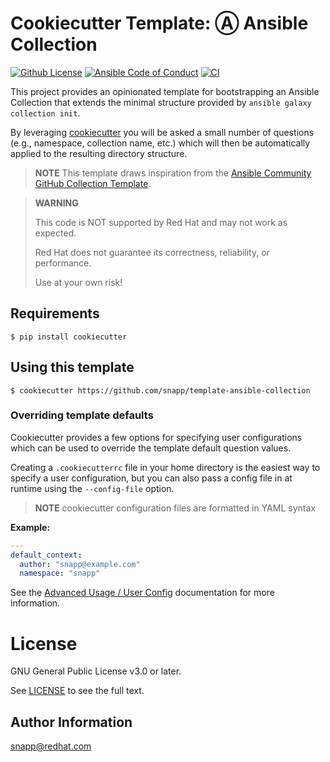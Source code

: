 # Cookiecutter Template: Ⓐ Ansible Collection

[![Github License](https://img.shields.io/github/license/snapp/template-ansible-collection)](https://github.com/snapp/template-ansible-collection/blob/main/LICENSE)
[![Ansible Code of Conduct](https://img.shields.io/badge/Code%20of%20Conduct-Ansible-silver.svg)](https://docs.ansible.com/ansible/latest/community/code_of_conduct.html)
[![CI](https://github.com/snapp/template-ansible-collection/actions/workflows/main.yml/badge.svg)](https://github.com/snapp/template-ansible-collection/actions/workflows/main.yml)

This project provides an opinionated template for bootstrapping an Ansible Collection that extends the minimal structure provided by `ansible galaxy collection init`.

By leveraging [cookiecutter](https://www.cookiecutter.io) you will be asked a small number of questions (e.g., namespace, collection name, etc.) which will then be automatically applied to the resulting directory structure.

> **NOTE**
> This template draws inspiration from the [Ansible Community GitHub Collection Template](https://github.com/ansible-collections/collection_template).

> **WARNING**
>
> This code is NOT supported by Red Hat and may not work as expected.
>
> Red Hat does not guarantee its correctness, reliability, or performance.
>
> Use at your own risk!

## Requirements

```console
$ pip install cookiecutter
```

## Using this template

```console
$ cookiecutter https://github.com/snapp/template-ansible-collection
```

### Overriding template defaults

Cookiecutter provides a few options for specifying user configurations which can be used to override the template default question values.

Creating a `.cookiecutterrc` file in your home directory is the easiest way to specify a user configuration, but you can also pass a config file in at runtime using the `--config-file` option.

> **NOTE**
> cookiecutter configuration files are formatted in YAML syntax

**Example:**
```yaml
---
default_context:
  author: "snapp@example.com"
  namespace: "snapp"
```

See the [Advanced Usage / User Config](https://cookiecutter.readthedocs.io/en/stable/advanced/user_config.html) documentation for more information.

# License

GNU General Public License v3.0 or later.

See [LICENSE](https://www.gnu.org/licenses/gpl-3.0.txt) to see the full text.

## Author Information

snapp@redhat.com
